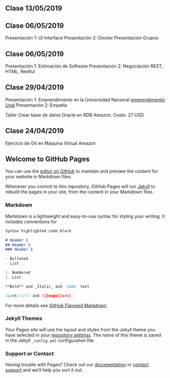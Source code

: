 ## Clase 13/05/2019

## Clase 06/05/2019
Presentación 1: UI Interface
Presentación 2: Docker
Presentación Grupos
## Clase 06/05/2019
Presentación 1: Estimación de Software
Presentación 2: Negociación
REST, HTML, Restful

## Clase 29/04/2019
Presentación 1: Emprendimiento en la Universidad Nacional
[emprendimiento Unal](https://emprendimiento.unal.edu.co)
Presentación 2: Empatía

Taller Crear base de datos Oracle en RDB Amazon.
Costo: 27 USD
## Clase 24/04/2019
Ejercicio de Git en Máquina Virtual Amazon

## Welcome to GitHub Pages

You can use the [editor on GitHub](https://github.com/meguerreroa/ProyectoIngSoft/edit/master/README.md) to maintain and preview the content for your website in Markdown files.

Whenever you commit to this repository, GitHub Pages will run [Jekyll](https://jekyllrb.com/) to rebuild the pages in your site, from the content in your Markdown files.

### Markdown

Markdown is a lightweight and easy-to-use syntax for styling your writing. It includes conventions for

```markdown
Syntax highlighted code block

# Header 1
## Header 2
### Header 3

- Bulleted
- List

1. Numbered
2. List

**Bold** and _Italic_ and `Code` text

[Link](url) and ![Image](src)
```

For more details see [GitHub Flavored Markdown](https://guides.github.com/features/mastering-markdown/).

### Jekyll Themes

Your Pages site will use the layout and styles from the Jekyll theme you have selected in your [repository settings](https://github.com/meguerreroa/ProyectoIngSoft/settings). The name of this theme is saved in the Jekyll `_config.yml` configuration file.

### Support or Contact

Having trouble with Pages? Check out our [documentation](https://help.github.com/categories/github-pages-basics/) or [contact support](https://github.com/contact) and we’ll help you sort it out.
